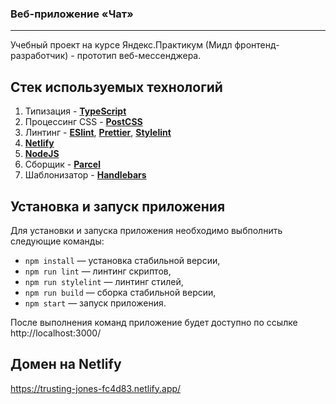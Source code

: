 ### Веб-приложение «Чат»
---

Учебный проект на курсе Яндекс.Практикум (Мидл фронтенд-разработчик) - прототип веб-мессенджера. 


## Стек используемых технологий

1. Типизация - [**TypeScript**](https://www.typescriptlang.org/)
2. Процессинг CSS - [**PostCSS**](https://postcss.org/)
3. Линтинг - [**ESlint**](https://eslint.org/), [**Prettier**](https://prettier.io/), [**Stylelint**](https://stylelint.io)
3. [**Netlify**](https://www.netlify.com/)
4. [**NodeJS**](https://nodejs.org/)
5. Сборщик - [**Parcel**](https://parceljs.org/)
6. Шаблонизатор - [**Handlebars**](https://handlebarsjs.com/)


## Установка и запуск приложения

Для установки и запуска приложения необходимо выбполнить следующие команды:

- `npm install` — установка стабильной версии,
- `npm run lint` — линтинг скриптов,
- `npm run stylelint` — линтинг стилей,
- `npm run build` — сборка стабильной версии,
- `npm start` — запуск приложения.

После выполнения команд приложение будет доступно по ссылке http://localhost:3000/


## Домен на Netlify

https://trusting-jones-fc4d83.netlify.app/
